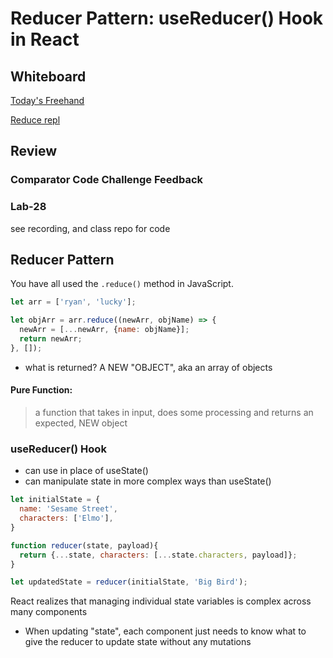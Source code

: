 # Reducer Pattern:  useReducer() Hook in React

## Whiteboard

[Today's Freehand](https://projects.invisionapp.com/freehand/document/cpcaGI8BP)

[Reduce repl](https://replit.com/@rkgallaway/reduce-fun-401d48d8#index.js)

## Review

### Comparator Code Challenge Feedback

### Lab-28

see recording, and class repo for code

## Reducer Pattern

You have all used the `.reduce()` method in JavaScript. 
```javascript
let arr = ['ryan', 'lucky'];

let objArr = arr.reduce((newArr, objName) => {
  newArr = [...newArr, {name: objName}];
  return newArr;
}, []);
```
 - what is returned?  A NEW "OBJECT", aka an array of objects

 #### Pure Function:
  > a function that takes in input, does some processing and returns an expected, NEW object


### useReducer() Hook

- can use in place of useState()
- can manipulate state in more complex ways than useState()

```javascript
let initialState = {
  name: 'Sesame Street',
  characters: ['Elmo'],
}

function reducer(state, payload){
  return {...state, characters: [...state.characters, payload]};
}

let updatedState = reducer(initialState, 'Big Bird');
```

React realizes that managing individual state variables is complex across many components

- When updating "state", each component just needs to know what to give the reducer to update state without any mutations
